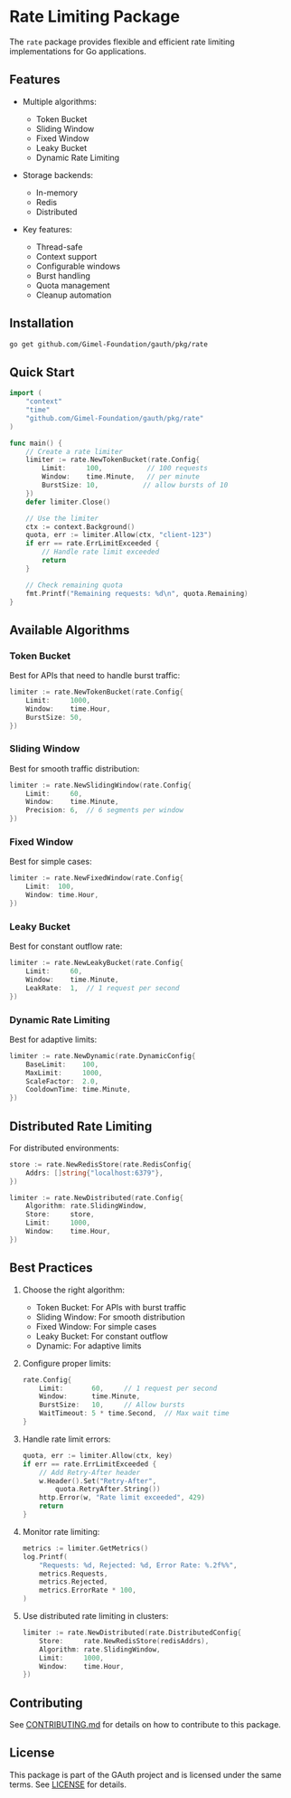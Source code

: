 # Rate Limiting Package

The `rate` package provides flexible and efficient rate limiting implementations for Go applications.

## Features

- Multiple algorithms:
  - Token Bucket
  - Sliding Window
  - Fixed Window
  - Leaky Bucket
  - Dynamic Rate Limiting

- Storage backends:
  - In-memory
  - Redis
  - Distributed

- Key features:
  - Thread-safe
  - Context support
  - Configurable windows
  - Burst handling
  - Quota management
  - Cleanup automation

## Installation

```bash
go get github.com/Gimel-Foundation/gauth/pkg/rate
```

## Quick Start

```go
import (
    "context"
    "time"
    "github.com/Gimel-Foundation/gauth/pkg/rate"
)

func main() {
    // Create a rate limiter
    limiter := rate.NewTokenBucket(rate.Config{
        Limit:     100,           // 100 requests
        Window:    time.Minute,   // per minute
        BurstSize: 10,           // allow bursts of 10
    })
    defer limiter.Close()

    // Use the limiter
    ctx := context.Background()
    quota, err := limiter.Allow(ctx, "client-123")
    if err == rate.ErrLimitExceeded {
        // Handle rate limit exceeded
        return
    }

    // Check remaining quota
    fmt.Printf("Remaining requests: %d\n", quota.Remaining)
}
```

## Available Algorithms

### Token Bucket
Best for APIs that need to handle burst traffic:

```go
limiter := rate.NewTokenBucket(rate.Config{
    Limit:     1000,
    Window:    time.Hour,
    BurstSize: 50,
})
```

### Sliding Window
Best for smooth traffic distribution:

```go
limiter := rate.NewSlidingWindow(rate.Config{
    Limit:     60,
    Window:    time.Minute,
    Precision: 6,  // 6 segments per window
})
```

### Fixed Window
Best for simple cases:

```go
limiter := rate.NewFixedWindow(rate.Config{
    Limit:  100,
    Window: time.Hour,
})
```

### Leaky Bucket
Best for constant outflow rate:

```go
limiter := rate.NewLeakyBucket(rate.Config{
    Limit:     60,
    Window:    time.Minute,
    LeakRate:  1,  // 1 request per second
})
```

### Dynamic Rate Limiting
Best for adaptive limits:

```go
limiter := rate.NewDynamic(rate.DynamicConfig{
    BaseLimit:    100,
    MaxLimit:     1000,
    ScaleFactor:  2.0,
    CooldownTime: time.Minute,
})
```

## Distributed Rate Limiting

For distributed environments:

```go
store := rate.NewRedisStore(rate.RedisConfig{
    Addrs: []string{"localhost:6379"},
})

limiter := rate.NewDistributed(rate.Config{
    Algorithm: rate.SlidingWindow,
    Store:     store,
    Limit:     1000,
    Window:    time.Hour,
})
```

## Best Practices

1. Choose the right algorithm:
   - Token Bucket: For APIs with burst traffic
   - Sliding Window: For smooth distribution
   - Fixed Window: For simple cases
   - Leaky Bucket: For constant outflow
   - Dynamic: For adaptive limits

2. Configure proper limits:
   ```go
   rate.Config{
       Limit:       60,     // 1 request per second
       Window:      time.Minute,
       BurstSize:   10,     // Allow bursts
       WaitTimeout: 5 * time.Second,  // Max wait time
   }
   ```

3. Handle rate limit errors:
   ```go
   quota, err := limiter.Allow(ctx, key)
   if err == rate.ErrLimitExceeded {
       // Add Retry-After header
       w.Header().Set("Retry-After", 
           quota.RetryAfter.String())
       http.Error(w, "Rate limit exceeded", 429)
       return
   }
   ```

4. Monitor rate limiting:
   ```go
   metrics := limiter.GetMetrics()
   log.Printf(
       "Requests: %d, Rejected: %d, Error Rate: %.2f%%",
       metrics.Requests,
       metrics.Rejected,
       metrics.ErrorRate * 100,
   )
   ```

5. Use distributed rate limiting in clusters:
   ```go
   limiter := rate.NewDistributed(rate.DistributedConfig{
       Store:     rate.NewRedisStore(redisAddrs),
       Algorithm: rate.SlidingWindow,
       Limit:     1000,
       Window:    time.Hour,
   })
   ```

## Contributing

See [CONTRIBUTING.md](../../CONTRIBUTING.md) for details on how to contribute to this package.

## License

This package is part of the GAuth project and is licensed under the same terms.
See [LICENSE](../../LICENSE) for details.